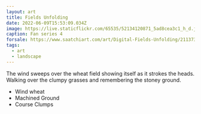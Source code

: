 ```yaml
---
layout: art
title: Fields Unfolding
date: 2022-06-09T15:53:09.034Z
image: https://live.staticflickr.com/65535/52134120871_5ad8cea3c1_h_d.jpg
caption: Fan series 4
forsale: https://www.saatchiart.com/art/Digital-Fields-Unfolding/2113733/9903503/view
tags:
  - art
  - landscape
---
```

The wind sweeps over the wheat field showing itself as it strokes the heads. Walking over the clumpy grasses and remembering the stoney ground.

* Wind wheat
* Machined Ground
* Course Clumps

